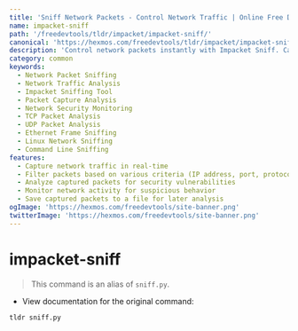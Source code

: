 ```yaml
---
title: 'Sniff Network Packets - Control Network Traffic | Online Free DevTools by Hexmos'
name: impacket-sniff
path: '/freedevtools/tldr/impacket/impacket-sniff/'
canonical: 'https://hexmos.com/freedevtools/tldr/impacket/impacket-sniff/'
description: 'Control network packets instantly with Impacket Sniff. Capture, analyze, and filter network traffic for security analysis and troubleshooting. Free online tool, no registration required.'
category: common
keywords:
  - Network Packet Sniffing
  - Network Traffic Analysis
  - Impacket Sniffing Tool
  - Packet Capture Analysis
  - Network Security Monitoring
  - TCP Packet Analysis
  - UDP Packet Analysis
  - Ethernet Frame Sniffing
  - Linux Network Sniffing
  - Command Line Sniffing
features:
  - Capture network traffic in real-time
  - Filter packets based on various criteria (IP address, port, protocol)
  - Analyze captured packets for security vulnerabilities
  - Monitor network activity for suspicious behavior
  - Save captured packets to a file for later analysis
ogImage: 'https://hexmos.com/freedevtools/site-banner.png'
twitterImage: 'https://hexmos.com/freedevtools/site-banner.png'
---
```


# impacket-sniff

> This command is an alias of `sniff.py`.

- View documentation for the original command:

`tldr sniff.py`
